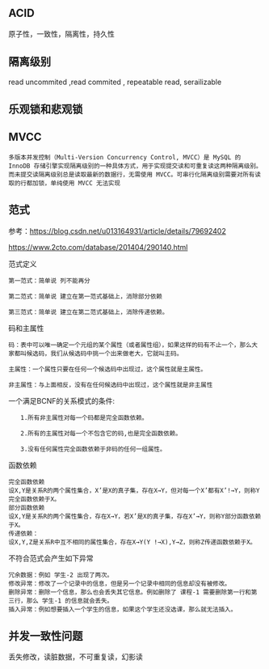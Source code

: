 ## ACID

原子性，一致性，隔离性，持久性

## 隔离级别

read uncommited ,read commited , repeatable read, serailizable

## 乐观锁和悲观锁



## MVCC

```
多版本并发控制（Multi-Version Concurrency Control, MVCC）是 MySQL 的 InnoDB 存储引擎实现隔离级别的一种具体方式，用于实现提交读和可重复读这两种隔离级别。而未提交读隔离级别总是读取最新的数据行，无需使用 MVCC。可串行化隔离级别需要对所有读取的行都加锁，单纯使用 MVCC 无法实现
```



## 范式

参考：<https://blog.csdn.net/u013164931/article/details/79692402>

<https://www.2cto.com/database/201404/290140.html>

范式定义

```
第一范式：简单说 列不能再分

第二范式：简单说 建立在第一范式基础上，消除部分依赖

第三范式：简单说 建立在第二范式基础上，消除传递依赖。
```

码和主属性

```
码：表中可以唯一确定一个元组的某个属性（或者属性组），如果这样的码有不止一个，那么大家都叫候选码，我们从候选码中挑一个出来做老大，它就叫主码。

主属性：一个属性只要在任何一个候选码中出现过，这个属性就是主属性。

非主属性：与上面相反，没有在任何候选码中出现过，这个属性就是非主属性
```

一个满足BCNF的关系模式的条件:

```
　　1.所有非主属性对每一个码都是完全函数依赖。

　　2.所有的主属性对每一个不包含它的码,也是完全函数依赖。

　　3.没有任何属性完全函数依赖于非码的任何一组属性。
```

函数依赖

```
完全函数依赖
设X,Y是关系R的两个属性集合，X’是X的真子集，存在X→Y，但对每一个X’都有X’!→Y，则称Y完全函数依赖于X。
部分函数依赖
设X,Y是关系R的两个属性集合，存在X→Y，若X’是X的真子集，存在X’→Y，则称Y部分函数依赖于X。
传递依赖：
设X,Y,Z是关系R中互不相同的属性集合，存在X→Y(Y !→X),Y→Z，则称Z传递函数依赖于X。
```

不符合范式会产生如下异常

```
冗余数据：例如 学生-2 出现了两次。
修改异常：修改了一个记录中的信息，但是另一个记录中相同的信息却没有被修改。
删除异常：删除一个信息，那么也会丢失其它信息。例如删除了 课程-1 需要删除第一行和第三行，那么 学生-1 的信息就会丢失。
插入异常：例如想要插入一个学生的信息，如果这个学生还没选课，那么就无法插入。
```

## 并发一致性问题

丢失修改，读脏数据，不可重复读，幻影读	
